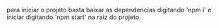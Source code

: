 para iniciar o projeto basta baixar as dependencias digitando 'npm i' e iniciar digitando 'npm start' na raiz do projeto.